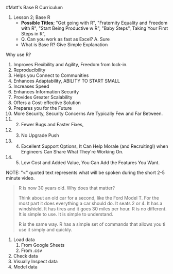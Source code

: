 #Matt's Base R Curriculum


1. Lesson 2; Base R
    - **Possible Titles**; "Get going with R", "Fraternity Equality and Freedom with R", "Start Being Productive w R", "Baby Steps", Taking Your First Steps in R", 
    - Q. Can you work as fast as Excel? A. Sure
    - What is Base R? Give Simple Explanation

Why use R? 
1. Improves Flexibility and Agility, Freedom from lock-in.
2. Reproducibility
3. Helps you Connect to Communities
4. Enhances Adaptability, ABILITY TO START SMALL
5. Increases Speed
6. Enhances Information Security
7. Provides Greater Scalability
8. Offers a Cost-effective Solution
9. Prepares you for the Future
10. More Security, Security Concerns Are Typically Few and Far Between.
11. 2. Fewer Bugs and Faster Fixes, 
12. 3. No Upgrade Push
13. 4. Excellent Support Options, It Can Help Morale (and Recruiting!) when Engineers Can Share What They're Working On.
14. 5. Low Cost and Added Value, You Can Add the Features You Want.
    
NOTE: "<" quoted text represents what will be spoken during the short 2-5 minute video.

>R is now 30 years old. Why does that matter? 
>
>Think about an old car for a second, like the Ford Model T. For the most part it does everything a car should do. It seats 2 or 4. It has a windshield. It has tires and it goes 30 miles per hour. R is no different. It is simple to use. It is simple to understand.
>
>R is the same way. R has a simple set of commands that allows you ti use it simply and quickly.


1. Load data 
    1. From Google Sheets
    2. From .csv
2. Check data
3. Visually Inspect data
4. Model data

